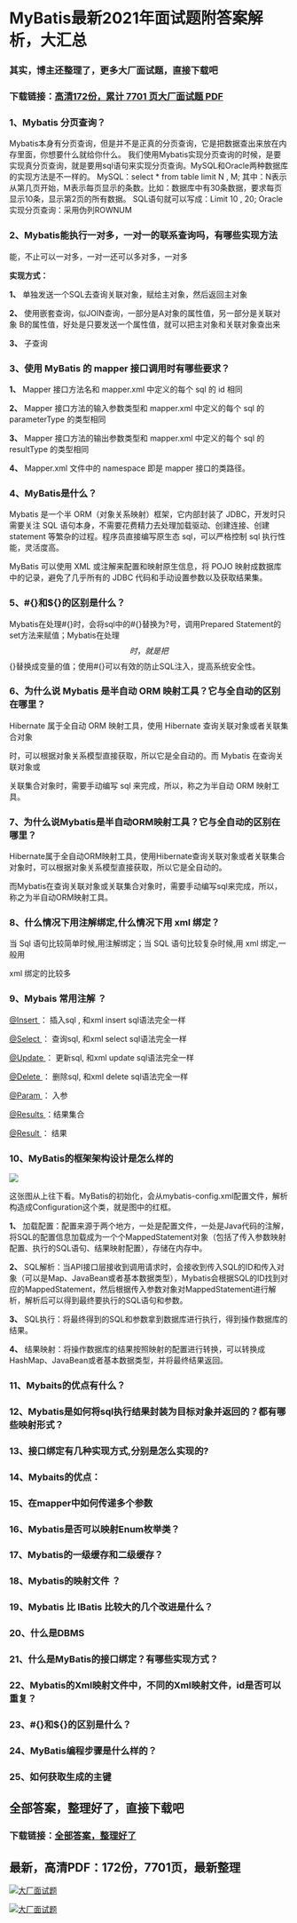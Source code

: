 # MyBatis最新2021年面试题附答案解析，大汇总

### 其实，博主还整理了，更多大厂面试题，直接下载吧

### 下载链接：[高清172份，累计 7701 页大厂面试题  PDF](https://github.com/souyunku/DevBooks/blob/master/docs/index.md)



### 1、Mybatis 分页查询？

Mybatis本身有分页查询，但是并不是正真的分页查询，它是把数据查出来放在内存里面，你想要什么就给你什么。 我们使用Mybatis实现分页查询的时候，是要实现真分页查询，就是要用sql语句来实现分页查询。MySQL和Oracle两种数据库的实现方法是不一样的。 MySQL：select * from table limit N , M; 其中：N表示从第几页开始，M表示每页显示的条数。比如：数据库中有30条数据，要求每页显示10条，显示第2页的所有数据。 SQL语句就可以写成：Limit 10 , 20; Oracle实现分页查询：采用伪列ROWNUM


### 2、Mybatis能执行一对多，一对一的联系查询吗，有哪些实现方法

能，不止可以一对多，一对一还可以多对多，一对多

**实现方式：**

**1、** 单独发送一个SQL去查询关联对象，赋给主对象，然后返回主对象

**2、** 使用嵌套查询，似JOIN查询，一部分是A对象的属性值，另一部分是关联对 象 B的属性值，好处是只要发送一个属性值，就可以把主对象和关联对象查出来

**3、** 子查询


### 3、使用 MyBatis 的 mapper 接口调用时有哪些要求？

**1、** Mapper 接口方法名和 mapper.xml 中定义的每个 sql 的 id 相同

**2、** Mapper 接口方法的输入参数类型和 mapper.xml 中定义的每个 sql 的 parameterType 的类型相同

**3、** Mapper 接口方法的输出参数类型和 mapper.xml 中定义的每个 sql 的 resultType 的类型相同

**4、** Mapper.xml 文件中的 namespace 即是 mapper 接口的类路径。


### 4、MyBatis是什么？

Mybatis 是一个半 ORM（对象关系映射）框架，它内部封装了 JDBC，开发时只需要关注 SQL 语句本身，不需要花费精力去处理加载驱动、创建连接、创建statement 等繁杂的过程。程序员直接编写原生态 sql，可以严格控制 sql 执行性能，灵活度高。

MyBatis 可以使用 XML 或注解来配置和映射原生信息，将 POJO 映射成数据库中的记录，避免了几乎所有的 JDBC 代码和手动设置参数以及获取结果集。


### 5、#{}和${}的区别是什么？

Mybatis在处理#{}时，会将sql中的#{}替换为?号，调用Prepared Statement的set方法来赋值；Mybatis在处理$${}时，就是把$${}替换成变量的值；使用#{}可以有效的防止SQL注入，提高系统安全性。


### 6、为什么说 Mybatis 是半自动 ORM 映射工具？它与全自动的区别在哪里？

Hibernate 属于全自动 ORM 映射工具，使用 Hibernate 查询关联对象或者关联集合对象

时，可以根据对象关系模型直接获取，所以它是全自动的。而 Mybatis 在查询关联对象或

关联集合对象时，需要手动编写 sql 来完成，所以，称之为半自动 ORM 映射工具。


### 7、为什么说Mybatis是半自动ORM映射工具？它与全自动的区别在哪里？

Hibernate属于全自动ORM映射工具，使用Hibernate查询关联对象或者关联集合对象时，可以根据对象关系模型直接获取，所以它是全自动的。

而Mybatis在查询关联对象或关联集合对象时，需要手动编写sql来完成，所以，称之为半自动ORM映射工具。


### 8、什么情况下用注解绑定,什么情况下用 xml 绑定？

当 Sql 语句比较简单时候,用注解绑定；当 SQL 语句比较复杂时候,用 xml 绑定,一般用

xml 绑定的比较多


### 9、Mybais 常用注解 ？

[@Insert ](/Insert ) ： 插入sql , 和xml insert sql语法完全一样

[@Select ](/Select ) ： 查询sql, 和xml select sql语法完全一样

[@Update ](/Update ) ： 更新sql, 和xml update sql语法完全一样

[@Delete ](/Delete ) ： 删除sql, 和xml delete sql语法完全一样

[@Param ](/Param ) ： 入参

[@Results ](/Results ) ：结果集合

[@Result ](/Result ) ： 结果


### 10、MyBatis的框架架构设计是怎么样的

![](https://gitee.com/souyunkutech/souyunku-home/raw/master/images/souyunku-web/2020/5/2/041/14/55_3.png#alt=55%5C_3.png)

这张图从上往下看。MyBatis的初始化，会从mybatis-config.xml配置文件，解析构造成Configuration这个类，就是图中的红框。

**1、** 加载配置：配置来源于两个地方，一处是配置文件，一处是Java代码的注解，将SQL的配置信息加载成为一个个MappedStatement对象（包括了传入参数映射配置、执行的SQL语句、结果映射配置），存储在内存中。

**2、** SQL解析：当API接口层接收到调用请求时，会接收到传入SQL的ID和传入对象（可以是Map、JavaBean或者基本数据类型），Mybatis会根据SQL的ID找到对应的MappedStatement，然后根据传入参数对象对MappedStatement进行解析，解析后可以得到最终要执行的SQL语句和参数。

**3、** SQL执行：将最终得到的SQL和参数拿到数据库进行执行，得到操作数据库的结果。

**4、** 结果映射：将操作数据库的结果按照映射的配置进行转换，可以转换成HashMap、JavaBean或者基本数据类型，并将最终结果返回。


### 11、Mybaits的优点有什么？
### 12、Mybatis是如何将sql执行结果封装为目标对象并返回的？都有哪些映射形式？
### 13、接口绑定有几种实现方式,分别是怎么实现的?
### 14、Mybaits的优点：
### 15、在mapper中如何传递多个参数
### 16、Mybatis是否可以映射Enum枚举类？
### 17、Mybatis的一级缓存和二级缓存？
### 18、Mybatis的映射文件 ？
### 19、Mybatis 比 IBatis 比较大的几个改进是什么？
### 20、什么是DBMS
### 21、什么是MyBatis的接口绑定？有哪些实现方式？
### 22、Mybatis的Xml映射文件中，不同的Xml映射文件，id是否可以重复？
### 23、#{}和${}的区别是什么？
### 24、MyBatis编程步骤是什么样的？
### 25、如何获取生成的主键




## 全部答案，整理好了，直接下载吧

### 下载链接：[全部答案，整理好了](https://www.souyunku.com/wp-content/uploads/weixin/githup-weixin-2.png)




## 最新，高清PDF：172份，7701页，最新整理

[![大厂面试题](https://www.souyunku.com/wp-content/uploads/weixin/mst.png "架构师专栏")](https://www.souyunku.com/wp-content/uploads/weixin/githup-weixin.png "架构师专栏")

[![大厂面试题](https://www.souyunku.com/wp-content/uploads/weixin/githup-weixin.png "架构师专栏")](https://www.souyunku.com/wp-content/uploads/weixin/githup-weixin.png "架构师专栏")
